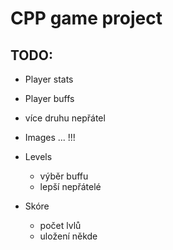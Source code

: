 # CPP game project



## TODO:


- Player stats
- Player buffs

- více druhu nepřátel

- Images ... !!!

- Levels
  - výběr buffu
  - lepší nepřátelé

- Skóre
  - počet lvlů
  - uložení někde
